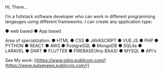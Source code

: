 Hi, There...

I’m a fullstack software developer who can work in different programming langauges using different frameworks. 
I can create any application type:

● web based
● App based

Area of specialization:
● HTML
● CSS
● JAVASCRIPT
● VUE.JS
● PHP
● PYTHON
● REACT
● AWS
● PostgreSQL
● MongoDB
● SQLite
● LARAVEL
● DART
● FLUTTER
● FIREBASE(Any BAAS)
● MYSQL
● API's

See My work:   [(https://www.jobix.publicvm.com/)(https://www.pulsenews.publicvm.com/)]




